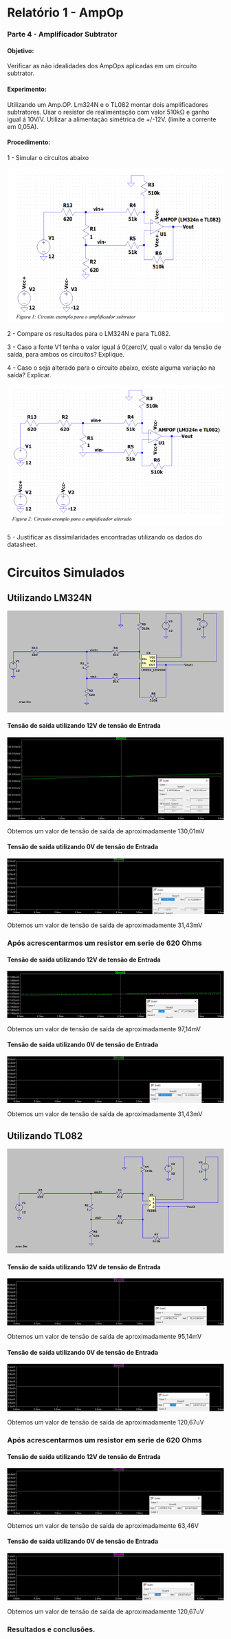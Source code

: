 # Relatório 1 - AmpOp

### Parte 4 - Amplificador Subtrator

#### Objetivo:

Verificar as não idealidades dos AmpOps aplicadas em um circuito subtrator.

#### Experimento:

Utilizando um Amp.OP. Lm324N e o TL082 montar dois amplificadores subtratores.
Usar o resistor de realimentação com valor 510kΩ e ganho igual á 10V/V.
Utilizar a alimentação simétrica de +/-12V. (limite a corrente em 0,05A).

#### Procedimento:
1 - Simular o circuitos abaixo

![nome](/relatorio_eletronica_1/figura1.png)


2 - Compare os resultados para o LM324N e para TL082.

3 - Caso a fonte V1 tenha o valor igual á 0(zero)V, qual o valor da tensão de saída, para ambos os circuitos? Explique.

4 - Caso o seja alterado para o circuito abaixo, existe alguma variação na saída? Explicar.

![nome](/relatorio_eletronica_1/figura2.png)

5 - Justificar as dissimilaridades encontradas utilizando os dados do datasheet.


# Circuitos Simulados

## Utilizando LM324N

![nome](/relatorio_eletronica_1/circsimulado1.png)

#### Tensão de saída utilizando 12V de tensão de Entrada

![nome](/relatorio_eletronica_1/circ1lm.png)

Obtemos um valor de tensão de saída de aproximadamente 130,01mV

#### Tensão de saída utilizando 0V de tensão de Entrada

![nome](/relatorio_eletronica_1/utilizandovin0.png)

Obtemos um valor de tensão de saída de aproximadamente 31,43mV

### Após acrescentarmos um resistor em serie de 620 Ohms

#### Tensão de saída utilizando 12V de tensão de Entrada

![nome](/relatorio_eletronica_1/maisumres.png)

Obtemos um valor de tensão de saída de aproximadamente 97,14mV

#### Tensão de saída utilizando 0V de tensão de Entrada

![nome](/relatorio_eletronica_1/maisumres1.png)

Obtemos um valor de tensão de saída de aproximadamente 31,43mV

## Utilizando TL082

![nome](/relatorio_eletronica_1/tl.png)

#### Tensão de saída utilizando 12V de tensão de Entrada

![nome](/relatorio_eletronica_1/utiliz.png)

Obtemos um valor de tensão de saída de aproximadamente 95,14mV

#### Tensão de saída utilizando 0V de tensão de Entrada

![nome](/relatorio_eletronica_1/utili.png)

Obtemos um valor de tensão de saída de aproximadamente 120,67uV

### Após acrescentarmos um resistor em serie de 620 Ohms

#### Tensão de saída utilizando 12V de tensão de Entrada

![nome](/relatorio_eletronica_1/acres.png)

Obtemos um valor de tensão de saída de aproximadamente 63,46V

#### Tensão de saída utilizando 0V de tensão de Entrada

![nome](/relatorio_eletronica_1/acre.png)

Obtemos um valor de tensão de saída de aproximadamente 120,67uV

### Resultados e conclusões.
